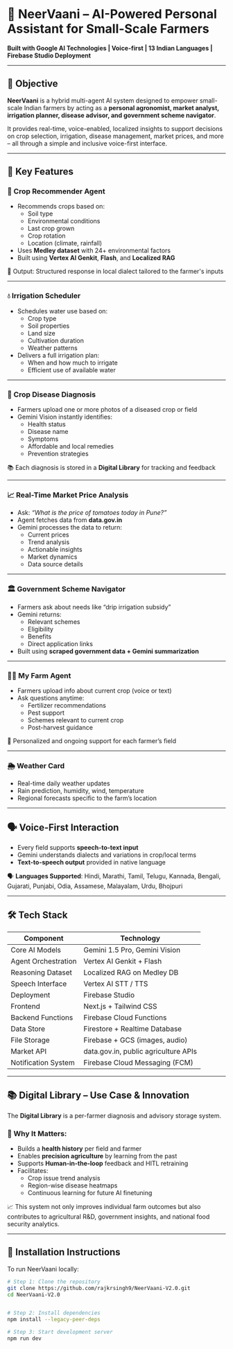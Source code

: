# 🌾 NeerVaani – AI-Powered Personal Assistant for Small-Scale Farmers

**Built with Google AI Technologies | Voice-first | 13 Indian Languages | Firebase Studio Deployment**

---

## 🚀 Objective

**NeerVaani** is a hybrid multi-agent AI system designed to empower small-scale Indian farmers by acting as a **personal agronomist, market analyst, irrigation planner, disease advisor, and government scheme navigator**.

It provides real-time, voice-enabled, localized insights to support decisions on crop selection, irrigation, disease management, market prices, and more – all through a simple and inclusive voice-first interface.

---

## 🧠 Key Features

### 🌱 Crop Recommender Agent
- Recommends crops based on:
  - Soil type
  - Environmental conditions
  - Last crop grown
  - Crop rotation
  - Location (climate, rainfall)
- Uses **Medley dataset** with 24+ environmental factors
- Built using **Vertex AI Genkit**, **Flash**, and **Localized RAG**

🎯 Output: Structured response in local dialect tailored to the farmer's inputs

---

### 💧 Irrigation Scheduler
- Schedules water use based on:
  - Crop type
  - Soil properties
  - Land size
  - Cultivation duration
  - Weather patterns
- Delivers a full irrigation plan:
  - When and how much to irrigate
  - Efficient use of available water

---

### 🦠 Crop Disease Diagnosis
- Farmers upload one or more photos of a diseased crop or field
- Gemini Vision instantly identifies:
  - Health status
  - Disease name
  - Symptoms
  - Affordable and local remedies
  - Prevention strategies

📚 Each diagnosis is stored in a **Digital Library** for tracking and feedback

---

### 📈 Real-Time Market Price Analysis
- Ask: _“What is the price of tomatoes today in Pune?”_
- Agent fetches data from **data.gov.in**
- Gemini processes the data to return:
  - Current prices
  - Trend analysis
  - Actionable insights
  - Market dynamics
  - Data source details

---

### 🏛️ Government Scheme Navigator
- Farmers ask about needs like “drip irrigation subsidy”
- Gemini returns:
  - Relevant schemes
  - Eligibility
  - Benefits
  - Direct application links
- Built using **scraped government data + Gemini summarization**

---

### 🧑‍🌾 My Farm Agent
- Farmers upload info about current crop (voice or text)
- Ask questions anytime:
  - Fertilizer recommendations
  - Pest support
  - Schemes relevant to current crop
  - Post-harvest guidance

🔁 Personalized and ongoing support for each farmer’s field

---

### 🌦️ Weather Card
- Real-time daily weather updates
- Rain prediction, humidity, wind, temperature
- Regional forecasts specific to the farm’s location

---

## 🗣️ Voice-First Interaction

- Every field supports **speech-to-text input**
- Gemini understands dialects and variations in crop/local terms
- **Text-to-speech output** provided in native language

🗣️ **Languages Supported**:
Hindi, Marathi, Tamil, Telugu, Kannada, Bengali, Gujarati, Punjabi, Odia, Assamese, Malayalam, Urdu, Bhojpuri

---

## 🛠️ Tech Stack

| Component | Technology |
|----------|------------|
| Core AI Models | Gemini 1.5 Pro, Gemini Vision |
| Agent Orchestration | Vertex AI Genkit + Flash |
| Reasoning Dataset | Localized RAG on Medley DB |
| Speech Interface | Vertex AI STT / TTS |
| Deployment | Firebase Studio |
| Frontend | Next.js + Tailwind CSS |
| Backend Functions | Firebase Cloud Functions |
| Data Store | Firestore + Realtime Database |
| File Storage | Firebase + GCS (images, audio) |
| Market API | data.gov.in, public agriculture APIs |
| Notification System | Firebase Cloud Messaging (FCM) |

---

## 📚 Digital Library – Use Case & Innovation

The **Digital Library** is a per-farmer diagnosis and advisory storage system.

### 🌟 Why It Matters:
- Builds a **health history** per field and farmer
- Enables **precision agriculture** by learning from the past
- Supports **Human-in-the-loop** feedback and HITL retraining
- Facilitates:
  - Crop issue trend analysis
  - Region-wise disease heatmaps
  - Continuous learning for future AI finetuning

📈 This system not only improves individual farm outcomes but also contributes to agricultural R&D, government insights, and national food security analytics.

---

## 🧪 Installation Instructions

To run NeerVaani locally:

```bash
# Step 1: Clone the repository
git clone https://github.com/rajkrsingh9/NeerVaani-V2.0.git
cd NeerVaani-V2.0


# Step 2: Install dependencies
npm install --legacy-peer-deps

# Step 3: Start development server
npm run dev
